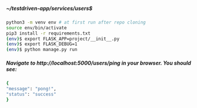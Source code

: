 ##### ~/testdriven-app/services/users$ 
```bash
python3 -m venv env # at first run after repo cloning
source env/bin/activate
pip3 install -r requirements.txt
(env)$ export FLASK_APP=project/__init__.py
(env)$ export FLASK_DEBUG=1
(env)$ python manage.py run
```

##### Navigate to http://localhost:5000/users/ping in your browser. You should see:
```bash
{
"message": "pong!",
"status": "success"
}
```